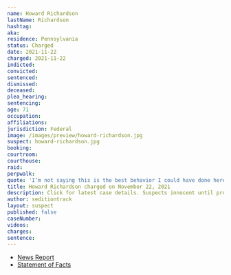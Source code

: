 ```yaml
---
name: Howard Richardson
lastName: Richardson
hashtag:
aka:
residence: Pennsylvania
status: Charged
date: 2021-11-22
charged: 2021-11-22
indicted:
convicted:
sentenced:
dismissed:
deceased:
plea_hearing:
sentencing:
age: 71
occupation:
affiliations:
jurisdiction: Federal
image: /images/preview/howard-richardson.jpg
suspect: howard-richardson.jpg
booking:
courtroom:
courthouse:
raid:
perpwalk:
quote: 'I’m not saying this is the best behavior I could have done here.'
title: Howard Richardson charged on November 22, 2021
description: Click for latest case details. Suspects innocent until proven guilty.
author: seditiontrack
layout: suspect
published: false
caseNumber:
videos:
charges:
sentence:
---
```

- [News Report](https://6abc.com/howard-richardson-king-of-prussia-pa-capitol-riot-trump-flag/11291098/)
- [Statement of Facts](https://storage.courtlistener.com/recap/gov.uscourts.dcd.237821/gov.uscourts.dcd.237821.1.1.pdf)
